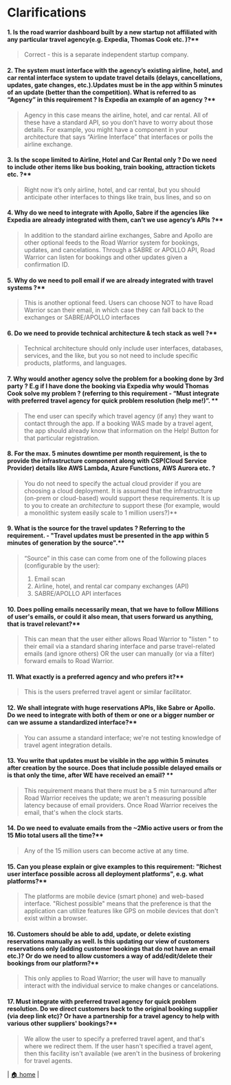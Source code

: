 # Clarifications

#### 1. Is the road warrior dashboard built by a new startup not affiliated with any particular travel agency(e.g. Expedia, Thomas Cook etc. )?**

> Correct - this is a separate independent startup company. 

#### 2. The system must interface with the agency’s existing airline, hotel, and car rental interface system to update travel details (delays, cancellations, updates, gate changes, etc.).Updates must be in the app within 5 minutes of an update (better than the competition). What is referred to as “Agency” in this requirement ? Is Expedia an example of an agency ?**

> Agency in this case means the airline, hotel, and car rental. All of these have a standard API, so you don’t have to worry about those details. For example, you might have a component in your architecture that says “Airline Interface” that interfaces or polls the airline exchange. 

#### 3. Is the scope limited to Airline, Hotel and Car Rental only ? Do we need to include other items like bus booking, train booking, attraction tickets etc. ?**

> Right now it’s only airline, hotel, and car rental, but you should anticipate other interfaces to things like train, bus lines, and so on

#### 4. Why do we need to integrate with Apollo, Sabre if the agencies like Expedia are already integrated with them, can’t we use agency’s APIs ?**

> In addition to the standard airline exchanges, Sabre and Apollo are other optional feeds to the Road Warrior system for bookings, updates, and cancelations. Through a SABRE or APOLLO API, Road Warrior can listen for bookings and other updates given a confirmation ID.

#### 5. Why do we need to poll email if we are already integrated with travel systems ?**

> This is another optional feed. Users can choose NOT to have Road Warrior scan their email, in which case they can fall back to the exchanges or SABRE/APOLLO interfaces

#### 6. Do we need to provide technical architecture & tech stack as well ?**

> Technical architecture should only include user interfaces, databases, services, and the like, but you so not need to include specific products, platforms, and languages.

#### 7. Why would another agency solve the problem for a booking done by 3rd party ? E.g if I have done the booking via Expedia why would Thomas Cook solve my problem ? (referring to this requirement -  “Must integrate with preferred travel agency for quick problem resolution (help me!)”. **

> The end user can specify which travel agency (if any) they want to contact through the app. If a booking WAS made by a travel agent, the app should already know that information on the Help! Button for that particular registration.

#### 8. For the max. 5 minutes downtime per month requirement, is the to provide the infrastructure component along with CSP(Cloud Service Provider) details like AWS Lambda, Azure Functions, AWS Aurora etc. ?

> You do not need to specify the actual cloud provider if you are choosing a cloud deployment. It is assumed that the infrastructure (on-prem or cloud-based) would support these requirements. It is up to you to create an *architecture* to support these (for example, would a monolithic system easily scale to 1 million users?)**


#### 9. What is the source for the travel updates ? Referring to the requirement. - "Travel updates must be presented in the app within 5 minutes of generation by the source".**

> “Source” in this case can come from one of the following places (configurable by the user):
>    1. Email scan
>    2. Airline, hotel, and rental car company exchanges (API)
>    3. SABRE/APOLLO API interfaces 

#### 10. Does polling emails necessarily mean, that we have to follow Millions of user's emails, or could it also mean, that users forward us anything, that is travel relevant?**

> This can mean that the user either allows Road Warrior to "listen " to their email via a standard sharing interface and parse travel-related emails (and ignore others) OR the user can manually (or via a filter) forward emails to Road Warrior.

#### 11. What exactly is a preferred agency and who prefers it?**

> This is the users preferred travel agent or similar facilitator.

#### 12. We shall integrate with huge reservations APIs, like Sabre or Apollo. Do we need to integrate with both of them or one or a bigger number or can we assume a standardized interface?**

> You can assume a standard interface; we're not testing knowledge of travel agent integration details.

#### 13. You write that updates must be visible in the app within 5 minutes after creation by the source. Does that include possible delayed emails or is that only the time, after WE have received an email? **

> This requirement means that there must be a 5 min turnaround after Road Warrior receives the update; we aren't measuring possible latency because of email providers. Once Road Warrior receives the email, that's when the clock starts.

#### 14. Do we need to evaluate emails from the ~2Mio active users or from the 15 Mio total users all the time?**

> Any of the 15 million users can become active at any time.

#### 15. Can you please explain or give examples to this requirement: "Richest user interface possible across all deployment platforms", e.g. what platforms?**

> The platforms are mobile device (smart phone) and web-based interface. "Richest possible" means that the preference is that the application can utilize features like GPS on mobile devices that don't exist within a browser.

#### 16. Customers should be able to add, update, or delete existing reservations manually as well. Is this updating our view of customers reservations only (adding customer bookings that do not have an email etc.)? Or do we need to allow customers a way of add/edit/delete their bookings from our platform?**

> This only applies to Road Warrior; the user will have to manually interact with the individual service to make changes or cancelations.

#### 17. Must integrate with preferred travel agency for quick problem resolution. Do we direct customers back to the original booking supplier (via deep link etc)? Or have a partnership for a travel agency to help with various other suppliers' bookings?**

> We allow the user to specify a preferred travel agent, and that's where we redirect them. If the user hasn't specified a travel agent, then this facility isn't available (we aren't in the business of brokering for travel agents.

| [🏠 home](../../README.md#architecture-modeling-c4) |
